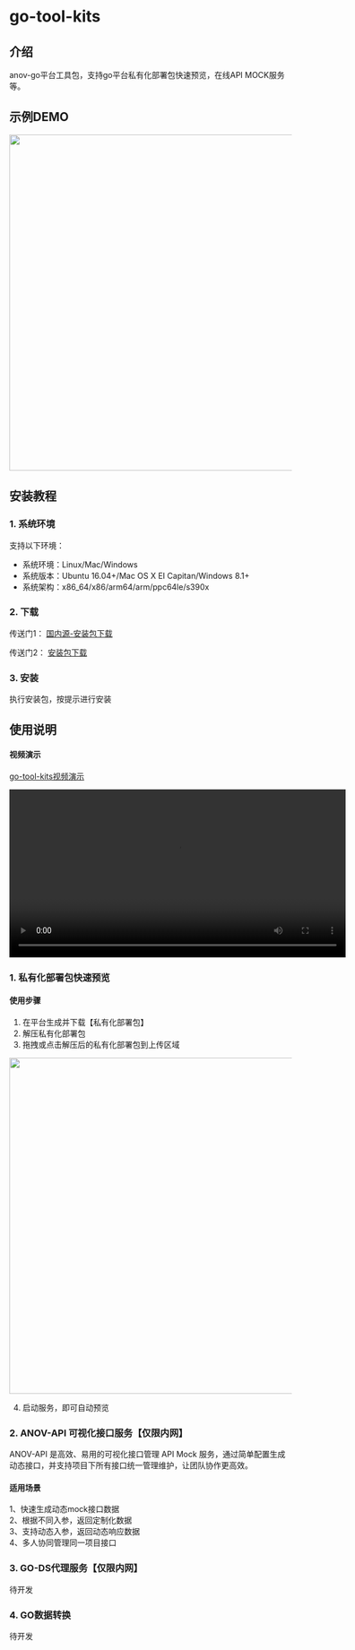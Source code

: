 # go-tool-kits

## 介绍
anov-go平台工具包，支持go平台私有化部署包快速预览，在线API MOCK服务等。

## 示例DEMO
<p align="left">    
    <img src="./public/go-tool-kits.gif" width="600" />
</p>

## 安装教程

### 1. 系统环境
支持以下环境：
- 系统环境：Linux/Mac/Windows
- 系统版本：Ubuntu 16.04+/Mac OS X EI Capitan/Windows 8.1+
- 系统架构：x86_64/x86/arm64/arm/ppc64le/s390x

### 2. 下载
传送门1： [国内源-安装包下载](https://gitee.com/anov/go-tool-kits/releases/)  

传送门2： [安装包下载](https://www.github.com/anov-team/go-tool-kits/releases/)

### 3. 安装
执行安装包，按提示进行安装

## 使用说明
#### 视频演示

[go-tool-kits视频演示](https://gitee.com/anov/go-tool-kits/raw/master/public/go-tool-kits.mp4)

<video src="./public/go-tool-kits.mp4" controls="controls" width="600" loop  autoplay></video>

### 1. 私有化部署包快速预览

#### 使用步骤
1. 在平台生成并下载【私有化部署包】
2. 解压私有化部署包
3. 拖拽或点击解压后的私有化部署包到上传区域
<p align="left">    
<img src="https://gitee.com/anov/go-tool-kits/raw/master/public/kit1.png" width="600" />
</p>

4. 启动服务，即可自动预览
### 2. ANOV-API 可视化接口服务【仅限内网】
ANOV-API 是高效、易用的可视化接口管理 API Mock 服务，通过简单配置生成动态接口，并支持项目下所有接口统一管理维护，让团队协作更高效。

#### 适用场景 
1、快速生成动态mock接口数据    
2、根据不同入参，返回定制化数据   
3、支持动态入参，返回动态响应数据    
4、多人协同管理同一项目接口   

### 3. GO-DS代理服务【仅限内网】
待开发

### 4. GO数据转换
待开发
